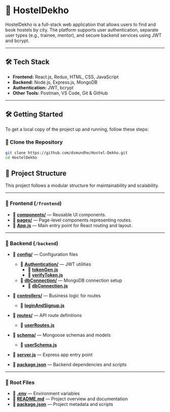 # 🏨 HostelDekho

HostelDekho is a full-stack web application that allows users to find and book hostels by city. The platform supports user authentication, separate user types (e.g., trainee, mentor), and secure backend services using JWT and bcrypt.

---

## 🛠 Tech Stack

- **Frontend:** React.js, Redux, HTML, CSS, JavaScript
- **Backend:** Node.js, Express.js, MongoDB
- **Authentication:** JWT, bcrypt
- **Other Tools:** Postman, VS Code, Git & GitHub

---

## 🛠️ Getting Started

To get a local copy of the project up and running, follow these steps:

### 🔄 Clone the Repository

```bash
git clone https://github.com/dsmundhe/Hostel-Dekho.git
cd HostelDekho
```

## 📁 Project Structure

This project follows a modular structure for maintainability and scalability.

---

### 🚀 Frontend (`/frontend`)
- 📁 **[components/](frontend/src/components/)** — Reusable UI components.
- 📁 **[pages/](frontend/src/pages/)** — Page-level components representing routes.
- 📄 **[App.js](frontend/src/App.js)** — Main entry point for React routing and layout.

---

### 🔧 Backend (`/backend`)
- 📁 **[config/](backend/config/)** — Configuration files
  - 📁 **[Authentication/](backend/config/Authentication/)** — JWT utilities  
    - 📄 **[tokenGen.js](backend/config/Authentication/tokenGen.js)**  
    - 📄 **[verifyToken.js](backend/config/Authentication/varifyToken.js)**  
  - 📁 **[dbConnection/](backend/config/dbConnection/)** — MongoDB connection setup  
    - 📄 **[dbConnection.js](backend/config/dbConnection/dbConnection.js)**  

- 📁 **[controllers/](backend/controllers/)** — Business logic for routes  
  - 📄 **[loginAndSignup.js](backend/controllers/loginAndSignup.js)**  

- 📁 **[routes/](backend/routes/)** — API route definitions  
  - 📄 **[userRoutes.js](backend/routes/userRoutes.js)**  

- 📁 **[schema/](backend/schema/)** — Mongoose schemas and models  
  - 📄 **[userSchema.js](backend/schema/userSchema.js)**  

- 📄 **[server.js](backend/index.js)** — Express app entry point  
- 📄 **[package.json](backend/package.json)** — Backend dependencies and scripts

---

### 📄 Root Files
- 📄 **[.env](Backend/)** — Environment variables
- 📄 **[README.md](README.md)** — Project overview and documentation  
- 📄 **[package.json](package.json)** — Project metadata and scripts